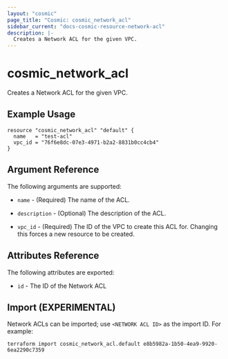 ```yaml
---
layout: "cosmic"
page_title: "Cosmic: cosmic_network_acl"
sidebar_current: "docs-cosmic-resource-network-acl"
description: |-
  Creates a Network ACL for the given VPC.
---
```


# cosmic_network_acl

Creates a Network ACL for the given VPC.

## Example Usage

```hcl
resource "cosmic_network_acl" "default" {
  name   = "test-acl"
  vpc_id = "76f6e8dc-07e3-4971-b2a2-8831b0cc4cb4"
}
```

## Argument Reference

The following arguments are supported:

* `name` - (Required) The name of the ACL.

* `description` - (Optional) The description of the ACL.

* `vpc_id` - (Required) The ID of the VPC to create this ACL for. Changing this
   forces a new resource to be created.

## Attributes Reference

The following attributes are exported:

* `id` - The ID of the Network ACL

## Import (EXPERIMENTAL)

Network ACLs can be imported; use `<NETWORK ACL ID>` as the import ID. For
example:

```shell
terraform import cosmic_network_acl.default e8b5982a-1b50-4ea9-9920-6ea2290c7359
```
